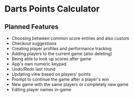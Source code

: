 # Darts Points Calculator

## Planned Features
- Choosing between common score entries and also custom
- Checkout suggestions
- Creating player profiles and performance tracking
- Adding players to the current game (also deleting)
- Being able to look up scores after game
- App's own numeric keypad
- Undo/Redo last round
- Updating view based on players' points
- Prompt to continue the game after a player's win
- New game with the same players or completely new game
- Editing player names in-game